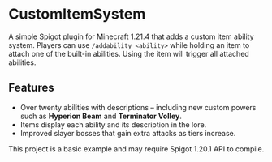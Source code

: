 # CustomItemSystem

A simple Spigot plugin for Minecraft 1.21.4 that adds a custom item ability system. Players can use `/addability <ability>` while holding an item to attach one of the built-in abilities. Using the item will trigger all attached abilities.

## Features

* Over twenty abilities with descriptions – including new custom powers such as **Hyperion Beam** and **Terminator Volley**.
* Items display each ability and its description in the lore.
* Improved slayer bosses that gain extra attacks as tiers increase.

This project is a basic example and may require Spigot 1.20.1 API to compile.
